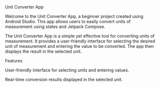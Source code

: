 Unit Converter App

Welcome to the Unit Converter App, a beginner project created using Android Studio. This app allows users to easily convert units of measurement using states and Jetpack Compose.

The Unit Converter App is a simple yet effective tool for converting units of measurement. It provides a user-friendly interface for selecting the desired unit of measurement and entering the value to be converted. 
The app then displays the result in the selected unit.

Features

User-friendly interface for selecting units and entering values.

Real-time conversion results displayed in the selected unit.
